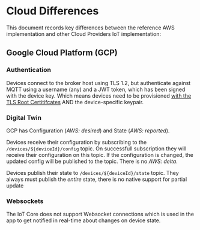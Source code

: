 # Cloud Differences

This document records key differences between the reference AWS implementation and other Cloud Providers IoT implementation:

## Google Cloud Platform \(GCP\)

### Authentication

Devices connect to the broker host using TLS 1.2, but authenticate against MQTT using a username \(any\) and a JWT token, which has been signed with the device key. Which means devices need to be provisioned [with the TLS Root Certitifcates](https://cloud.google.com/iot/docs/how-tos/mqtt-bridge#using_a_long-term_mqtt_domain) AND the device-specific keypair.

### Digital Twin

GCP has Configuration \(_AWS: desired_\) and State \(_AWS: reported_\).

Devices receive their configuration by subscribing to the `/devices/${deviceId}/config` topic. On successfull subscription they will receive their configuration on this topic. If the configuration is changed, the updated config will be published to the topic. There is no _AWS: delta_.

Devices publish their state to `/devices/${deviceId}/state` topic. They always must publish the _entire_ state, there is no native support for partial update

### Websockets

The IoT Core does not support Websocket connections which is used in the app to get notified in real-time about changes on device state.

